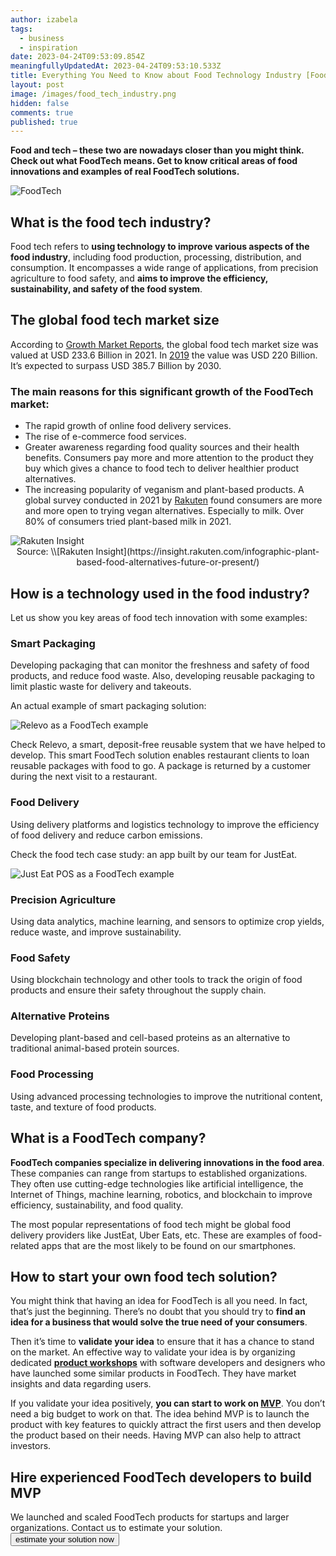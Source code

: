 ```yaml
---
author: izabela
tags:
  - business
  - inspiration
date: 2023-04-24T09:53:09.854Z
meaningfullyUpdatedAt: 2023-04-24T09:53:10.533Z
title: Everything You Need to Know about Food Technology Industry [FoodTech]
layout: post
image: /images/food_tech_industry.png
hidden: false
comments: true
published: true
---
```

**Food and tech – these two are nowadays closer than you might think. Check out what FoodTech means. Get to know critical areas of food innovations and examples of real FoodTech solutions.**

<div class="image"><img src="/images/food_tech_industry.png" alt="FoodTech" title="undefined"  /> </div>

## What is the food tech industry?

Food tech refers to **using technology to improve various aspects of the food industry**, including food production, processing, distribution, and consumption. It encompasses a wide range of applications, from precision agriculture to food safety, and **aims to improve the efficiency, sustainability, and safety of the food system**.

## The global food tech market size

According to [Growth Market Reports](https://growthmarketreports.com/report/foodtech-market-global-industry-analysis#:~:text=Report%20Description,forecast%20period%2C%202022%E2%80%932030.), the global food tech market size was valued at USD 233.6 Billion in 2021. In [2019](https://www.statista.com/statistics/1238860/food-tech-market-size-worldwide/) the value was USD 220 Billion. It’s expected to surpass USD 385.7 Billion by 2030. 

### The main reasons for this significant growth of the FoodTech market:

* The rapid growth of online food delivery services.
* The rise of e-commerce food services.
* Greater awareness regarding food quality sources and their health benefits. Consumers pay more and more attention to the product they buy which gives a chance to food tech to deliver healthier product alternatives.
* The increasing popularity of veganism and plant-based products. A global survey conducted in 2021 by [Rakuten](https://insight.rakuten.com/infographic-plant-based-food-alternatives-future-or-present/) found consumers are more and more open to trying vegan alternatives. Especially to milk. Over 80% of consumers tried plant-based milk in 2021.

<div class="image"><img src="/images/rakuteninsight.png" alt="Rakuten Insight" title="Rakuten Insight"  /> </div>

<center>Source: \\[Rakuten Insight](https://insight.rakuten.com/infographic-plant-based-food-alternatives-future-or-present/)</center>

## How is a technology used in the food industry?

Let us show you key areas of food tech innovation with some examples:

### Smart Packaging

Developing packaging that can monitor the freshness and safety of food products, and reduce food waste. Also, developing reusable packaging to limit plastic waste for delivery and takeouts.

An actual example of smart packaging solution:

<div class="image"><img src="/images/relevo_fb_preview.png" alt="Relevo as a FoodTech example" title="Relevo as a FoodTech example"  /> </div>

Check Relevo, a smart, deposit-free reusable system that we have helped to develop. This smart FoodTech solution enables restaurant clients to loan reusable packages with food to go. A package is returned by a customer during the next visit to a restaurant.

### Food Delivery

Using delivery platforms and logistics technology to improve the efficiency of food delivery and reduce carbon emissions.

Check the food tech case study: an app built by our team for JustEat.

<div class="image"><img src="/images/restaurant_system_preview.png" alt="Just Eat POS as a FoodTech example" title="Just Eat POS as a FoodTech example"  /> </div>

### Precision Agriculture

Using data analytics, machine learning, and sensors to optimize crop yields, reduce waste, and improve sustainability.

### Food Safety

Using blockchain technology and other tools to track the origin of food products and ensure their safety throughout the supply chain.

### Alternative Proteins

Developing plant-based and cell-based proteins as an alternative to traditional animal-based protein sources.

### Food Processing

Using advanced processing technologies to improve the nutritional content, taste, and texture of food products.

## What is a FoodTech company?

**FoodTech companies specialize in delivering innovations in the food area**. These companies can range from startups to established organizations. They often use cutting-edge technologies like artificial intelligence, the Internet of Things, machine learning, robotics, and blockchain to improve efficiency, sustainability, and food quality. 

The most popular representations of food tech might be global food delivery providers like JustEat, Uber Eats, etc. These are examples of food-related apps that are the most likely to be found on our smartphones.

## How to start your own food tech solution?

You might think that having an idea for FoodTech is all you need. In fact, that’s just the beginning. There’s no doubt that you should try to **find an idea for a business that would solve the true need of your consumers**. 

Then it’s time to **validate your idea** to ensure that it has a chance to stand on the market. An effective way to validate your idea is by organizing dedicated **[product workshops](/our-areas/product-workshops/)** with software developers and designers who have launched some similar products in FoodTech. They have market insights and data regarding users.

If you validate your idea positively, **you can start to work on [MVP](/our-areas/mvp-development/)**. You don’t need a big budget to work on that. The idea behind MVP is to launch the product with key features to quickly attract the first users and then develop the product based on their needs. Having MVP can also help to attract investors. 

<div class='block-button'><h2>Hire experienced FoodTech developers to build MVP</h2><div>We launched and scaled FoodTech products for startups and larger organizations. Contact us to estimate your solution.</div><a href="/start-project/"><button>estimate your solution now</button></a></div>